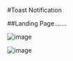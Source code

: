 #Toast Notification

##Landing Page.......

![image](https://user-images.githubusercontent.com/81670997/170626297-4f9104ea-b8e5-4e54-835a-53156549739c.png)

![image](https://user-images.githubusercontent.com/81670997/170626385-c6b5dfe1-298b-44de-a34a-6ad986e96751.png)


